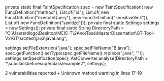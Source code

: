 private static final TaintSpecification spec = new TaintSpecification(
        new FuncDefinition("method"), List.of("id"), List.of(
            new FuncDefinition("executeQuery"), new FuncDefinition("sensitiveSink")), List.of(
                new FuncDefinition("sanitize")));
    private final static Settings settings = new Settings();
    private final static String DirectoryPath = "C:\\Users\\diogo\\Desktop\\MEIC-T\\2Ano\\Tese\\MasterDissertation\\GT-Tool-V2\\GT\\src\\test\\java\\javaLang";

settings.setFileExtension("java");
spec.setFileName("B.java");
spec.getFunction().setType(spec.getFileName().replace(".java", ""));
settings.setSpecification(spec);
AstConverter.analyse(DirectoryPath + "\\subclassbeforesuperclass\\example2", settings);

2 vulnerabilities reported + Unknown method warning in lines 17-19